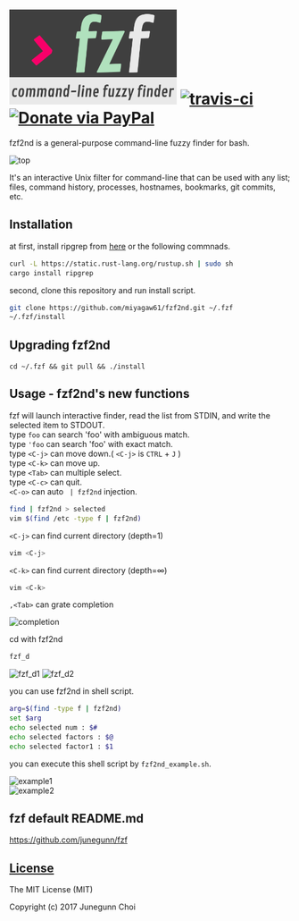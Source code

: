 <img src="https://raw.githubusercontent.com/junegunn/i/master/fzf.png" height="170" alt="fzf - a command-line fuzzy finder"> [![travis-ci](https://travis-ci.org/junegunn/fzf.svg?branch=master)](https://travis-ci.org/junegunn/fzf) [![Donate via PayPal](https://img.shields.io/badge/Donate-PayPal-green.svg)](https://www.paypal.com/cgi-bin/webscr?cmd=_s-xclick&hosted_button_id=EKYAW9PGKPD2N)
===

fzf2nd is a general-purpose command-line fuzzy finder for bash.

![top](https://i.imgur.com/woJMa2q.png)

It's an interactive Unix filter for command-line that can be used with any
list; files, command history, processes, hostnames, bookmarks, git commits,
etc.

Installation
------------

at first, install ripgrep from [here](https://github.com/BurntSushi/ripgrep/releases) or the following commnads.

```sh
curl -L https://static.rust-lang.org/rustup.sh | sudo sh
cargo install ripgrep
```

second, clone this repository and run install script.

```sh
git clone https://github.com/miyagaw61/fzf2nd.git ~/.fzf
~/.fzf/install
```

Upgrading fzf2nd
-------------

```
cd ~/.fzf && git pull && ./install
```

Usage - fzf2nd's new functions
-----

fzf will launch interactive finder, read the list from STDIN, and write the selected item to STDOUT.  
type `foo` can search 'foo' with ambiguous match.  
type `'foo` can search 'foo' with exact match.  
type `<C-j>` can move down.( `<C-j>` is `CTRL` + `J` )  
type `<C-k>` can move up.  
type `<Tab>` can multiple select.  
type `<C-c>` can quit.  
`<C-o>` can auto ` | fzf2nd` injection.

```sh
find | fzf2nd > selected
vim $(find /etc -type f | fzf2nd)
```

`<C-j>` can find current directory (depth=1)  

```sh
vim <C-j>
```

`<C-k>` can find current directory (depth=∞)

```sh
vim <C-k>
```

`,<Tab>` can grate completion

![completion](https://i.imgur.com/n7gyYR0.png)

cd with fzf2nd

```sh
fzf_d
```

![fzf_d1](https://i.imgur.com/QtUDpQ2.png)
![fzf_d2](https://i.imgur.com/SnMNZph.png)

you can use fzf2nd in shell script.  

```sh
arg=$(find -type f | fzf2nd)
set $arg
echo selected num : $#
echo selected factors : $@
echo selected factor1 : $1
```

you can execute this shell script by `fzf2nd_example.sh`.

![example1](https://i.imgur.com/gwYjmC2.png)  
![example2](https://i.imgur.com/C6a2yCk.png)

fzf default README.md
---------------------

https://github.com/junegunn/fzf


[License](LICENSE)
------------------

The MIT License (MIT)

Copyright (c) 2017 Junegunn Choi
